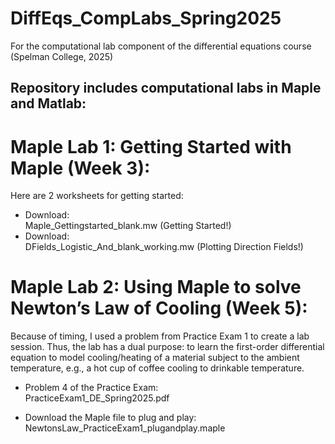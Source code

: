 # DiffEqs_CompLabs_Spring2025
For the computational lab component of the differential equations course (Spelman College, 2025)

## Repository includes computational labs in Maple and Matlab: ##

# Maple Lab 1: Getting Started with Maple (Week 3): #

Here are 2 worksheets for getting started: 
* Download: <br> 
Maple_Gettingstarted_blank.mw (Getting Started!)
* Download: <br>
DFields_Logistic_And_blank_working.mw (Plotting Direction Fields!) 

# Maple Lab 2: Using Maple to solve Newton’s Law of Cooling (Week 5): 

Because of timing, I used a problem from Practice Exam 1 to create a lab session. Thus, the lab has a dual purpose: to learn the first-order differential equation to model cooling/heating of a material subject to the ambient temperature, e.g., a hot cup of coffee cooling to drinkable temperature.

* Problem 4 of the Practice Exam: <br>
PracticeExam1_DE_Spring2025.pdf
	
* Download the Maple file to plug and play: <br>
NewtonsLaw_PracticeExam1_plugandplay.maple
